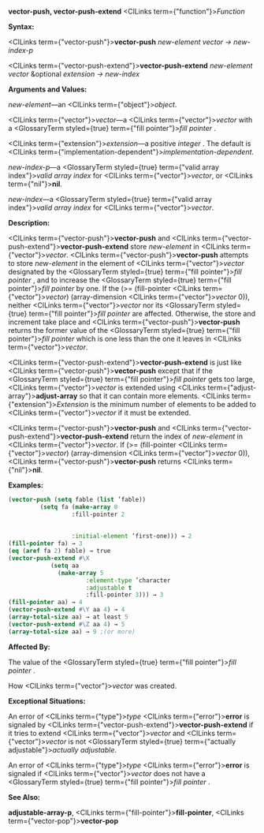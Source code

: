 **vector-push, vector-push-extend** <ClLinks  term={"function"}><i>Function</i></ClLinks> 



**Syntax:** 



<ClLinks  term={"vector-push"}><b>vector-push</b></ClLinks> *new-element vector → new-index-p* 



<ClLinks  term={"vector-push-extend"}><b>vector-push-extend</b></ClLinks> *new-element vector* &amp;optional *extension → new-index* 



**Arguments and Values:** 



*new-element*—an <ClLinks  term={"object"}><i>object</i></ClLinks>. 



<ClLinks  term={"vector"}><i>vector</i></ClLinks>—a <ClLinks  term={"vector"}><i>vector</i></ClLinks> with a <GlossaryTerm styled={true} term={"fill pointer"}><i>fill pointer</i></GlossaryTerm> . 



<ClLinks  term={"extension"}><i>extension</i></ClLinks>—a positive *integer* . The default is <ClLinks  term={"implementation-dependent"}><i>implementation-dependent</i></ClLinks>. 



*new-index-p*—a <GlossaryTerm styled={true} term={"valid array index"}><i>valid array index</i></GlossaryTerm> for <ClLinks  term={"vector"}><i>vector</i></ClLinks>, or <ClLinks  term={"nil"}><b>nil</b></ClLinks>. 



*new-index*—a <GlossaryTerm styled={true} term={"valid array index"}><i>valid array index</i></GlossaryTerm> for <ClLinks  term={"vector"}><i>vector</i></ClLinks>. 



**Description:** 



<ClLinks  term={"vector-push"}><b>vector-push</b></ClLinks> and <ClLinks  term={"vector-push-extend"}><b>vector-push-extend</b></ClLinks> store *new-element* in <ClLinks  term={"vector"}><i>vector</i></ClLinks>. <ClLinks  term={"vector-push"}><b>vector-push</b></ClLinks> attempts to store *new-element* in the element of <ClLinks  term={"vector"}><i>vector</i></ClLinks> designated by the <GlossaryTerm styled={true} term={"fill pointer"}><i>fill pointer</i></GlossaryTerm> , and to increase the <GlossaryTerm styled={true} term={"fill pointer"}><i>fill pointer</i></GlossaryTerm> by one. If the (&gt;= (fill-pointer <ClLinks  term={"vector"}><i>vector</i></ClLinks>) (array-dimension <ClLinks  term={"vector"}><i>vector</i></ClLinks> 0)), neither <ClLinks  term={"vector"}><i>vector</i></ClLinks> nor its <GlossaryTerm styled={true} term={"fill pointer"}><i>fill pointer</i></GlossaryTerm> are affected. Otherwise, the store and increment take place and <ClLinks  term={"vector-push"}><b>vector-push</b></ClLinks> returns the former value of the <GlossaryTerm styled={true} term={"fill pointer"}><i>fill pointer</i></GlossaryTerm> which is one less than the one it leaves in <ClLinks  term={"vector"}><i>vector</i></ClLinks>. 



<ClLinks  term={"vector-push-extend"}><b>vector-push-extend</b></ClLinks> is just like <ClLinks  term={"vector-push"}><b>vector-push</b></ClLinks> except that if the <GlossaryTerm styled={true} term={"fill pointer"}><i>fill pointer</i></GlossaryTerm> gets too large, <ClLinks  term={"vector"}><i>vector</i></ClLinks> is extended using <ClLinks  term={"adjust-array"}><b>adjust-array</b></ClLinks> so that it can contain more elements. <ClLinks  term={"extension"}><i>Extension</i></ClLinks> is the minimum number of elements to be added to <ClLinks  term={"vector"}><i>vector</i></ClLinks> if it must be extended. 



<ClLinks  term={"vector-push"}><b>vector-push</b></ClLinks> and <ClLinks  term={"vector-push-extend"}><b>vector-push-extend</b></ClLinks> return the index of *new-element* in <ClLinks  term={"vector"}><i>vector</i></ClLinks>. If (&gt;= (fill-pointer <ClLinks  term={"vector"}><i>vector</i></ClLinks>) (array-dimension <ClLinks  term={"vector"}><i>vector</i></ClLinks> 0)), <ClLinks  term={"vector-push"}><b>vector-push</b></ClLinks> returns <ClLinks  term={"nil"}><b>nil</b></ClLinks>. 



**Examples:**
```lisp
(vector-push (setq fable (list ’fable)) 
	     (setq fa (make-array 8 
				  :fill-pointer 2 
				  
				  
				  :initial-element ’first-one))) → 2 
(fill-pointer fa) → 3 
(eq (aref fa 2) fable) → true 
(vector-push-extend #\X 
		    (setq aa 
			  (make-array 5 
				      :element-type ’character 
				      :adjustable t 
				      :fill-pointer 3))) → 3 
(fill-pointer aa) → 4 
(vector-push-extend #\Y aa 4) → 4 
(array-total-size aa) → at least 5 
(vector-push-extend #\Z aa 4) → 5 
(array-total-size aa) → 9 ;(or more) 
```
**Affected By:** 



The value of the <GlossaryTerm styled={true} term={"fill pointer"}><i>fill pointer</i></GlossaryTerm> . 



How <ClLinks  term={"vector"}><i>vector</i></ClLinks> was created. 



**Exceptional Situations:** 



An error of <ClLinks  term={"type"}><i>type</i></ClLinks> <ClLinks  term={"error"}><b>error</b></ClLinks> is signaled by <ClLinks  term={"vector-push-extend"}><b>vector-push-extend</b></ClLinks> if it tries to extend <ClLinks  term={"vector"}><i>vector</i></ClLinks> and <ClLinks  term={"vector"}><i>vector</i></ClLinks> is not <GlossaryTerm styled={true} term={"actually adjustable"}><i>actually adjustable</i></GlossaryTerm>. 



An error of <ClLinks  term={"type"}><i>type</i></ClLinks> <ClLinks  term={"error"}><b>error</b></ClLinks> is signaled if <ClLinks  term={"vector"}><i>vector</i></ClLinks> does not have a <GlossaryTerm styled={true} term={"fill pointer"}><i>fill pointer</i></GlossaryTerm> . 



**See Also:** 



**adjustable-array-p**, <ClLinks  term={"fill-pointer"}><b>fill-pointer</b></ClLinks>, <ClLinks  term={"vector-pop"}><b>vector-pop</b></ClLinks> 



